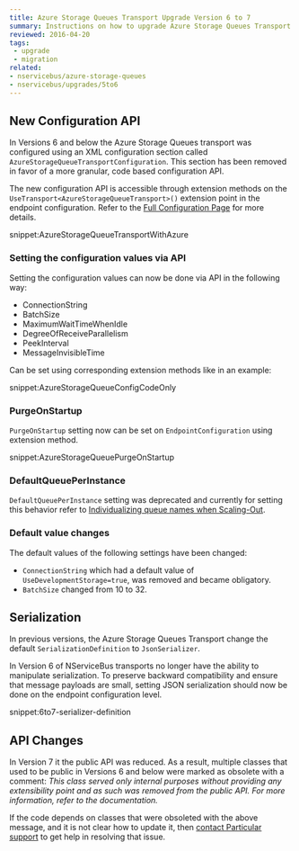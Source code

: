 ```yaml
---
title: Azure Storage Queues Transport Upgrade Version 6 to 7
summary: Instructions on how to upgrade Azure Storage Queues Transport Version 6 to 7.
reviewed: 2016-04-20
tags:
 - upgrade
 - migration
related:
- nservicebus/azure-storage-queues
- nservicebus/upgrades/5to6
---
```



## New Configuration API

In Versions 6 and below the Azure Storage Queues transport was configured using an XML configuration section called `AzureStorageQueueTransportConfiguration`. This section has been removed in favor of a more granular, code based configuration API.

The new configuration API is accessible through extension methods on the `UseTransport<AzureStorageQueueTransport>()` extension point in the endpoint configuration. Refer to the [Full Configuration Page](/nservicebus/azure-storage-queues/configuration.md) for more details.

snippet:AzureStorageQueueTransportWithAzure

### Setting the configuration values via API

Setting the configuration values can now be done via API in the following way:
* ConnectionString
* BatchSize 
* MaximumWaitTimeWhenIdle
* DegreeOfReceiveParallelism
* PeekInterval
* MessageInvisibleTime

Can be set using corresponding extension methods like in an example:

snippet:AzureStorageQueueConfigCodeOnly

### PurgeOnStartup

`PurgeOnStartup` setting now can be set on `EndpointConfiguration` using extension method.

snippet:AzureStorageQueuePurgeOnStartup

### DefaultQueuePerInstance

`DefaultQueuePerInstance` setting was deprecated and currently for setting this behavior refer to [Individualizing queue names when Scaling-Out](/nservicebus/scalability-and-ha/individualizing-queues-when-scaling-out.md).

### Default value changes

The default values of the following settings have been changed:

* `ConnectionString` which had a default value of `UseDevelopmentStorage=true`, was removed and became obligatory.
* `BatchSize` changed from 10 to 32.

## Serialization

In previous versions, the Azure Storage Queues Transport change the default `SerializationDefinition` to `JsonSerializer`.

In Version 6 of NServiceBus transports no longer have the ability to manipulate serialization. To preserve backward compatibility and ensure that message payloads are small, setting JSON serialization should now be done on the endpoint configuration level.

snippet:6to7-serializer-definition

## API Changes

In Version 7 it the public API was reduced. As a result, multiple classes that used to be public in Versions 6 and below were marked as obsolete with a comment:
*This class served only internal purposes without providing any extensibility point and as such was removed from the public API. For more information, refer to the documentation.*

If the code depends on classes that were obsoleted with the above message, and it is not clear how to update it, then [contact Particular support](http://particular.net/contactus) to get help in resolving that issue. 